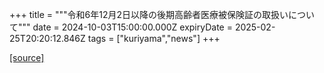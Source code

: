 +++
title = """令和6年12月2日以降の後期高齢者医療被保険証の取扱いについて"""
date = 2024-10-03T15:00:00.000Z
expiryDate = 2025-02-25T20:20:12.846Z
tags = ["kuriyama","news"]
+++


[[source]](https://www.town.kuriyama.hokkaido.jp/soshiki/37/28959.html)

